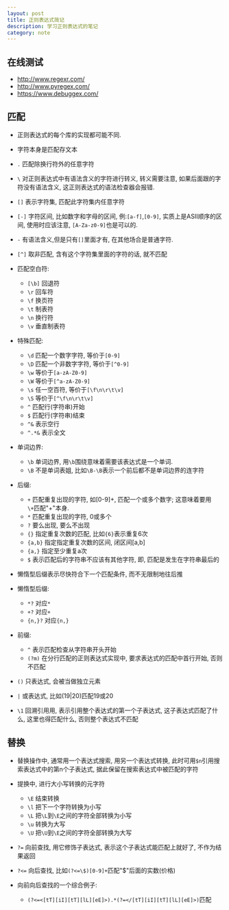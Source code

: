 ```yaml
---
layout: post
title: 正则表达式简记
description: 学习正则表达式的笔记
category: note
---
```

## 在线测试 ## 
- http://www.regexr.com/
- http://www.pyregex.com/
- https://www.debuggex.com/

## 匹配 ##

- 正则表达式的每个库的实现都可能不同.
- 字符本身是匹配存文本
- `.` 匹配除换行符外的任意字符
- `\` 对正则表达式中有语法含义的字符进行转义, 转义需要注意, 如果后面跟的字符没有语法含义, 这正则表达式的语法检查器会报错.
- `[]` 表示字符集, 匹配此字符集内任意字符
- `[-]` 字符区间, 比如数字和字母的区间, 例:`[a-f]`,`[0-9]`, 实质上是ASII顺序的区间, 使用时应该注意, `[A-Za-z0-9]`也是可以的.
- `-` 有语法含义,但是只有`[]`里面才有, 在其他场合是普通字符.
- `[^]` 取非匹配, 含有这个字符集里面的字符的话, 就不匹配
- 匹配空白符:

    + `[\b]` 回退符
    + `\r` 回车符
    + `\f` 换页符
    + `\t` 制表符
    + `\n` 换行符
    + `\v` 垂直制表符

- 特殊匹配:

    + `\d` 匹配一个数字字符, 等价于`[0-9]`
    + `\D` 匹配一个非数字字符, 等价于`[^0-9]`
    + `\w` 等价于`[a-zA-Z0-9]`
    + `\W` 等价于`[^a-zA-Z0-9]`
    + `\s` 任一空百符, 等价于`[\f\n\r\t\v]`
    + `\S` 等价于`[^\f\n\r\t\v]`
    + `^` 匹配行(字符串)开始
    + `$` 匹配行(字符串)结束
    + `^&` 表示空行
    + `^.*&` 表示全文

- 单词边界:

    + `\b` 单词边界, 用`\b`围绕意味着需要该表达式是一个单词.
    + `\B` 不是单词表姐, 比如`\B-\B`表示一个前后都不是单词边界的连字符

- 后缀:

    + `+` 匹配重复出现的字符, 如[0-9]+, 匹配一个或多个数字; 这意味着要用`\+`匹配"+"本身.
    + `*` 匹配重复出现的字符, 0或多个
    + `?` 要么出现, 要么不出现
    + `{}` 指定重复次数的匹配, 比如`{6}`表示重复6次
    + `{a,b}` 指定指定重复次数的区间, 闭区间[a,b]
    + `{a,}` 指定至少重复a次
    + `$` 表示匹配后的字符串不应该有其他字符, 即, 匹配是发生在字符串最后的

- 懒惰型后缀表示尽快符合下一个匹配条件, 而不无限制地往后推
- 懒惰型后缀:

    + `*?` 对应`*`
    + `+?` 对应`+`
    + `{n,}?` 对应`{n,}`

- 前缀:

    + `^` 表示匹配检查从字符串开头开始
    + `(?m)` 在分行匹配的正则表达式实现中, 要求表达式的匹配中首行开始, 否则不匹配

- `()` 只表达式, 会被当做独立元素
- `|` 或表达式, 比如(19|20)匹配19或20
- `\1` 回溯引用用, 表示引用整个表达式的第一个子表达式, 这子表达式匹配了什么, 这里也得匹配什么, 否则整个表达式不匹配

## 替换 ##

- 替换操作中, 通常用一个表达式搜索, 用另一个表达式转换, 此时可用`$n`引用搜索表达式中的第n个子表达式, 据此保留在搜索表达式中被匹配的字符
- 提换中, 进行大小写转换的元字符

    + `\E` 结束转换
    + `\l` 把下一个字符转换为小写
    + `\L` 把`\L`到`\E`之间的字符全部转换为小写
    + `\u` 转换为大写
    + `\U` 把`\U`到`\E`之间的字符全部转换为大写
    
- `?=` 向前查找, 用它修饰子表达式, 表示这个子表达式能匹配上就好了, 不作为结果返回
- `?<=` 向后查找, 比如`(?<=\$)[0-9]+`匹配"$"后面的实数(价格)
- 向前向后查找的一个综合例子:

    + `(?<=<[tT][iI][tT][lL][eE]>).*(?=</[tT][iI][tT][lL][eE]>)`匹配<title>标签中的文本.

- 取非前后查找:

    + `?!` 负向前查找
    + `?<!` 负向后超早
    + 比如`?<!$)\d+\b`会匹配数字, 而不会匹配$开头的价格

- 条件表达式:

    + `?(backer-ference)true-regex|fulse-regex)

- 先后查找条件:

    + `(?(?=-)-\d{4})`如果有'-', 则要求'-'后面有4个数字

- 零度断言:

    + `^` 匹配行开始的位置
    + `$` 匹配行结束的位置
    + `\A` 匹配必须出现在字符串的开头
    + `\Z` 匹配必须出现在字符串的结尾或字符串结尾处的换行符`\n`之前
    + `\z` 匹配必须出现在字符串的结尾
    + `\G` 匹配必须出现在上一个匹配结束的地方
    + `b` 匹配单词的开始或结束位置
    + `\B` 匹配不是单词的开始或结束位置

- 常见正则表达式例子:

    + IP地址: `((\d{1,2})|(|\d{2})|(2[0-4]\d)|(25[0-5]))\.){3}((\d{1,2}|(|\d{2})|(2[0-4]\d)|(25[0-5]))`
    + URL: `https?://[-\w.]+(:\d+)?(/([\w/-.]*)?)?`
    + 完整的URL: `https?://(\w*:\w*@)?[-\w.]+(:\d+)?(/([\w/-.]*(\?\S+)?)?)?`
    + 邮件地址: `(\w+\.)*\w+@(\w+\.)+[A-Za-z]+`

## 编程

### Python

#### 具名的子表达式

	import re
	test_pt = r'\d+(?P<inc>[A-Za-z]+)\d+'
	example_str = '1234Google4567'
	ret = re.search(test_pt,example_str)
	if ret:
    	print ret.group('inc')

**Reference:**  

* {:.ref} \[1]: 伯乐在线 - programmer_lin. [55分钟学会正则表达式](http://blog.jobbole.com/63398/)   
